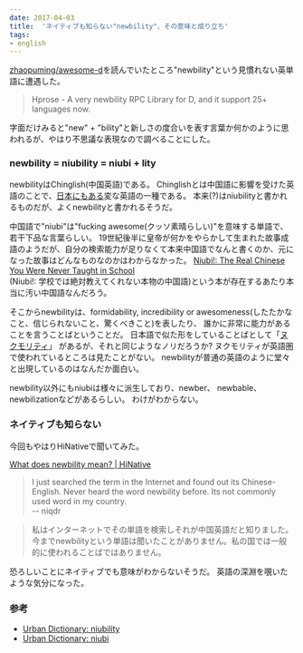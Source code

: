 ```yaml
---
date: 2017-04-03
title:  'ネイティブも知らない"newbility"、その意味と成り立ち'
tags:
- english
---
```


[zhaopuming/awesome-d](https://github.com/zhaopuming/awesome-d)を読んでいたところ"newbility"という見慣れない英単語に遭遇した。

 > Hprose - A very newbility RPC Library for D, and it support 25+ languages now.

字面だけみると"new" + "bility"と新しさの度合いを表す言葉か何かのように思われるが、やはり不思議な表現なので調べることにした。

### newbility = niubility = niubi + lity

newbilityはChinglish(中国英語)である。
Chinglishとは中国語に影響を受けた英語のことで、[日本にもある](https://en.wikipedia.org/wiki/Engrish)変な英語の一種である。
本来(?)はniubilityと書かれるものだが、よくnewbilityと書かれるそうだ。

中国語で"niubi"は"fucking awesome(クッソ素晴らしい)"を意味する単語で、若干下品な言葉らしい。
19世紀後半に皇帝が何かをやらかして生まれた故事成語のようだが、自分の検索能力が足りなくて本来中国語でなんと書くのか、元になった故事はどんなものなのかはわからなかった。
[Niubi!: The Real Chinese You Were Never Taught in School](https://www.amazon.co.jp/gp/product/0452295564?ie=UTF8&redirect=true)  
(Niubi!: 学校では絶対教えてくれない本物の中国語)という本が存在するあたり本当に汚い中国語なんだろう。

そこからnewbilityは、formidability, incredibility or awesomeness(したたかなこと、信じられないこと、驚くべきこと)を表したり、
誰かに非常に能力があることを言うことばということだ。
日本語で似た形をしていることばとして「[ヌクモリティ](http://dic.nicovideo.jp/a/%E3%83%8C%E3%82%AF%E3%83%A2%E3%83%AA%E3%83%86%E3%82%A3)」
があるが、それと同じようなノリだろうか?
ヌクモリティが英語圏で使われているところは見たことがない。
newbilityが普通の英語のように堂々と出現しているのはなんだか面白い。

newbility以外にもniubiは様々に派生しており、newber、 newbable、 newbilizationなどがあるらしい。
わけがわからない。

### ネイティブも知らない

今回もやはりHiNativeで聞いてみた。

[What does newbility mean? \| HiNative](https://hinative.com/en-US/questions/2232246)

 > I just searched the term in the Internet and found out its Chinese-English.
 > Never heard the word newbility before. Its not commonly used word in my country.  
 > -- niqdr

 > 私はインターネットでその単語を検索しそれが中国英語だと知りました。
 > 今までnewbilityという単語は聞いたことがありません。私の国では一般的に使われることばではありません。

恐ろしいことにネイティブでも意味がわからないそうだ。
英語の深淵を覗いたような気分になった。

### 参考
 - [Urban Dictionary: niubility](http://www.urbandictionary.com/define.php?term=niubility&defid=3584220)
 - [Urban Dictionary: niubi](http://www.urbandictionary.com/define.php?term=niubi)
